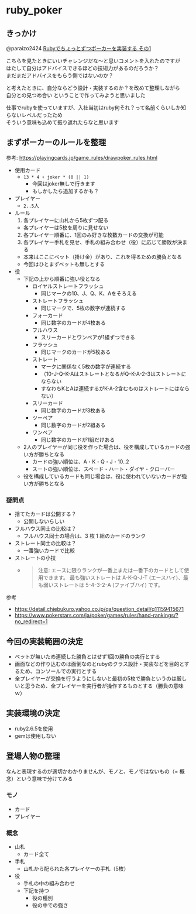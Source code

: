 # ruby_poker

## きっかけ

@paraizo2424
[Rubyでちょっとずつポーカーを実装する その1](https://qiita.com/paraizo2424/items/23f5ab031dbda184ce9d#comment-1df6bf7c79800f629c23)

こちらを見たときにいいチャレンジだな～と思いコメントを入れたのですが  
はたして自分はアドバイスできるほどの技術力があるのだろうか？  
まだまだアドバイスをもらう側ではないのか？  

と考えたときに、自分ならどう設計・実装するのか？を改めて整理しながら  
自分との見つめ合い ということで作ってみようと思いました

仕事でrubyを使っていますが、入社当初はruby何それ？って名前くらいしか知らないレベルだったため  
そういう意味も込めて振り返れたらなと思います

## まずポーカーのルールを整理

参考: https://playingcards.jp/game_rules/drawpoker_rules.html

- 使用カード
  - `13 * 4 + joker * (0 || 1)`
    - 今回はjoker無しで行きます
    - もしかしたら追加するかも？
- プレイヤー
  - `2..5`人
- ルール
  1. 各プレイヤーに山札から5枚ずつ配る
    - 各プレイヤーは5枚を周りに見せない
  2. 各プレイヤー順番に、1回のみ好きな枚数カードの交換が可能
  3. 各プレイヤー手札を見せ、手札の組み合わせ（役）に応じて勝敗が決まる
    - 本来はここにベット（掛け金）があり、これを得るための勝負となる
    - 今回はひとまずベットも無しとする
- 役
  - 下記の上から順番に強い役となる
    - ロイヤルストレートフラッシュ
      - 同じマークの10、J、Q、K、Aをそろえる
    - ストレートフラッシュ
      - 同じマークで、5枚の数字が連続する
    - フォーカード
      - 同じ数字のカードが4枚ある
    - フルハウス
      - スリーカードとワンペアが1組ずつできる
    - フラッシュ
      - 同じマークのカードが5枚ある
    - ストレート
      - マークに関係なく5枚の数字が連続する
      - （10-J-Q-K-AはストレートとなるがQ-K-A-2-3はストレートにならない
      - すなわちKとAは連続するがK-A-2含むものはストレートにはならない）
    - スリーカード
      - 同じ数字のカードが3枚ある
    - ツーペア
      - 同じ数字のカードが2組ある
    - ワンペア
      - 同じ数字のカードが1組だけある
  - 2人のプレイヤーが同じ役を作った場合は、役を構成しているカードの強い方が勝ちとなる
    - カードの強い順位は、A・K・Q・J・10..2
    - スートの強い順位は、スペード・ハート・ダイヤ・クローバー
  - 役を構成しているカードも同じ場合は、役に使われていないカードが強い方が勝ちとなる

### 疑問点

- 捨てたカードは公開する？
  - 公開しないらしい
- フルハウス同士の比較は？
  - フルハウス同士の場合は、3 枚 1 組のカードのランク
- ストレート同士の比較は？
  - 一番強いカードで比較
- ストレートの小技
  - > 注意: エースに限りランクが一番上または一番下のカードとして使用できます。 最も強いストレートは A-K-Q-J-T (エースハイ)、最も弱いストレートは 5-4-3-2-A (ファイブハイ) です。

参考
- https://detail.chiebukuro.yahoo.co.jp/qa/question_detail/q11159415671
- https://www.pokerstars.com/ja/poker/games/rules/hand-rankings/?no_redirect=1

## 今回の実装範囲の決定

- ベットが無いため連続した勝負とはせず1回の勝負の実行とする
- 画面などの作り込むのは面倒なのとrubyのクラス設計・実装などを目的とするため、コンソールでの実行とする
- 全プレイヤーが交換を行うようにしないと最初の5枚で勝負というのは厳しいと思うため、全プレイヤーを実行者が操作するものとする（勝負の意味ｗ）

## 実装環境の決定

- ruby2.6.5を使用
- gemは使用しない

## 登場人物の整理

なんと表現するのが適切かわかりませんが、モノと、モノではないもの（= 概念）という意味で分けてみる

### モノ

- カード
- プレイヤー

### 概念

- 山札
  - カード全て
- 手札
  - 山札から配られた各プレイヤーの手札（5枚）
- 役
  - 手札の中の組み合わせ
  - 下記を持つ
    - 役の種別
    - 役の中での強さ

